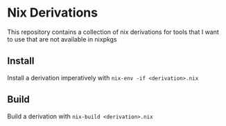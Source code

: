# Nix Derivations

This repository contains a collection of nix derivations for tools that I want to use that are not available in nixpkgs

## Install

Install a derivation imperatively with `nix-env -if <derivation>.nix`

## Build

Build a derivation with `nix-build <derivation>.nix`
